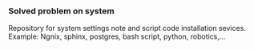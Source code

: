 ### Solved problem on system

Repository for system settings note and script code installation sevices.
Example: Ngnix, sphinx, postgres, bash script, python, robotics,... 